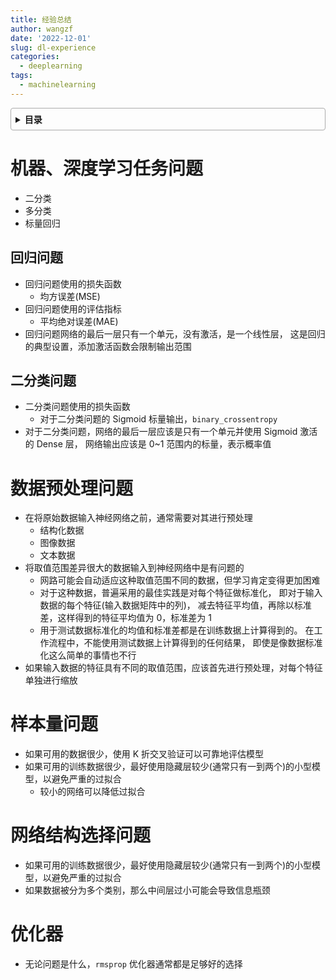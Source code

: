 ```yaml
---
title: 经验总结
author: wangzf
date: '2022-12-01'
slug: dl-experience
categories:
  - deeplearning
tags:
  - machinelearning
---
```


<style>
details {
    border: 1px solid #aaa;
    border-radius: 4px;
    padding: .5em .5em 0;
}
summary {
    font-weight: bold;
    margin: -.5em -.5em 0;
    padding: .5em;
}
details[open] {
    padding: .5em;
}
details[open] summary {
    border-bottom: 1px solid #aaa;
    margin-bottom: .5em;
}
img {
    pointer-events: none;
}
</style>

<details><summary>目录</summary><p>

- [机器、深度学习任务问题](#机器深度学习任务问题)
   - [回归问题](#回归问题)
   - [二分类问题](#二分类问题)
- [数据预处理问题](#数据预处理问题)
- [样本量问题](#样本量问题)
- [网络结构选择问题](#网络结构选择问题)
- [优化器](#优化器)
</p></details><p></p>

# 机器、深度学习任务问题

- 二分类
- 多分类
- 标量回归

## 回归问题

- 回归问题使用的损失函数
   - 均方误差(MSE)
- 回归问题使用的评估指标
   - 平均绝对误差(MAE)
- 回归问题网络的最后一层只有一个单元，没有激活，是一个线性层，
  这是回归的典型设置，添加激活函数会限制输出范围

## 二分类问题

- 二分类问题使用的损失函数
   - 对于二分类问题的 Sigmoid 标量输出，`binary_crossentropy`
- 对于二分类问题，网络的最后一层应该是只有一个单元并使用 Sigmoid 激活的 Dense 层，
  网络输出应该是 0~1 范围内的标量，表示概率值

# 数据预处理问题

- 在将原始数据输入神经网络之前，通常需要对其进行预处理
   - 结构化数据
   - 图像数据
   - 文本数据
- 将取值范围差异很大的数据输入到神经网络中是有问题的
   - 网路可能会自动适应这种取值范围不同的数据，但学习肯定变得更加困难
   - 对于这种数据，普遍采用的最佳实践是对每个特征做标准化，
     即对于输入数据的每个特征(输入数据矩阵中的列)，
     减去特征平均值，再除以标准差，这样得到的特征平均值为 0，标准差为 1
   - 用于测试数据标准化的均值和标准差都是在训练数据上计算得到的。
     在工作流程中，不能使用测试数据上计算得到的任何结果，
     即使是像数据标准化这么简单的事情也不行
- 如果输入数据的特征具有不同的取值范围，应该首先进行预处理，对每个特征单独进行缩放

# 样本量问题

* 如果可用的数据很少，使用 K 折交叉验证可以可靠地评估模型
* 如果可用的训练数据很少，最好使用隐藏层较少(通常只有一到两个)的小型模型，以避免严重的过拟合
   - 较小的网络可以降低过拟合

# 网络结构选择问题

* 如果可用的训练数据很少，最好使用隐藏层较少(通常只有一到两个)的小型模型，以避免严重的过拟合
* 如果数据被分为多个类别，那么中间层过小可能会导致信息瓶颈

# 优化器

* 无论问题是什么，`rmsprop` 优化器通常都是足够好的选择

